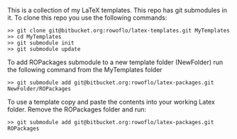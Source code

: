 This is a collection of my LaTeX templates. This repo has git submodules in it. To clone this repo you use the following commands:

    >> git clone git@bitbucket.org:rowoflo/latex-templates.git MyTemplates
    >> cd MyTemplates
    >> git submodule init
    >> git submodule update

To add ROPackages submodule to a new template folder (NewFolder) run the following command from the MyTemplates folder

    >> git submodule add git@bitbucket.org:rowoflo/latex-packages.git NewFolder/ROPackages

To use a template copy and paste the contents into your working Latex folder. Remove the ROPackages folder and run:

    >> git submodule add git@bitbucket.org:rowoflo/latex-packages.git ROPackages


